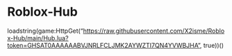# Roblox-Hub
loadstring(game:HttpGet(“https://raw.githubusercontent.com/X2isme/Roblox-Hub/main/Hub.lua?token=GHSAT0AAAAAABVJNRLFCLJMK2AYWZTI7QN4YVWBJHA”, true))()
